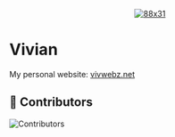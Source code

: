 <p align="center">
  <a href="https://vendicated.dev">
    <img src="https://assets.vivwebz.net/vivwebz.png" title="88x31">
  </a>
</p>

# Vivian
My personal website: [vivwebz.net](https://vivwebz.net)
## 🚀 Contributors
![Contributors](https://img.shields.io/github/contributors/ivoryonline/vivwebz)
